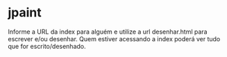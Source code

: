 # jpaint
Informe a URL da index para alguém e utilize a url desenhar.html para escrever e/ou desenhar. 
Quem estiver acessando a index poderá ver tudo que for escrito/desenhado.

